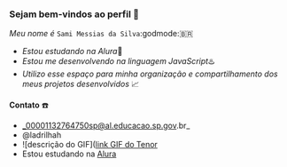 ### **Sejam bem-vindos ao perfil** 💭
*Meu nome é* `Sami Messias da Silva`:godmode:🇧🇷

- *Estou estudando na Alura*🎒
- *Estou me desenvolvendo na linguagem JavaScript*♨️
- *Utilizo esse espaço para minha organização e
compartilhamento dos meus projetos desenvolvidos* 📈

**Contato**  ☎️

- _00001132764750sp@al.educacao.sp.gov.br_ 
- @ladrilhah
- ![descrição do GIF]([link GIF do Tenor](https://media1.tenor.com/m/o6LprLqY5jIAAAAC/death-note-nom.gif)
- Estou estudando na [Alura](https://www.alura.com.br)
